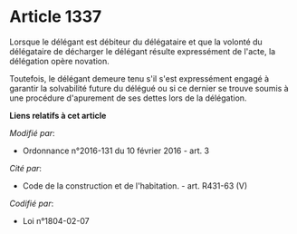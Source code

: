 # Article 1337

Lorsque le délégant est débiteur du délégataire et que la volonté du délégataire de décharger le délégant résulte
expressément de l'acte, la délégation opère novation. 

Toutefois, le délégant demeure tenu s'il s'est expressément engagé à garantir la solvabilité future du délégué ou si ce
dernier se trouve soumis à une procédure d'apurement de ses dettes lors de la délégation.

**Liens relatifs à cet article**

_Modifié par_:

  - Ordonnance n°2016-131 du 10 février 2016 - art. 3

_Cité par_:

  - Code de la construction et de l'habitation. - art. R431-63 (V)

_Codifié par_:

  - Loi n°1804-02-07
